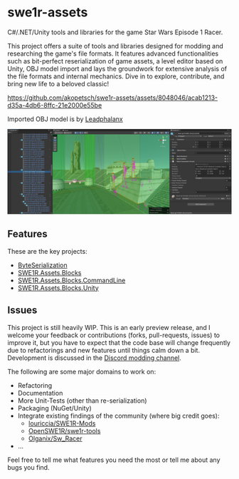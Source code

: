 # swe1r-assets

C#/.NET/Unity tools and libraries for the game Star Wars Episode 1 Racer.

This project offers a suite of tools and libraries designed for modding and researching the game's file formats. It features advanced functionalities such as bit-perfect reserialization of game assets, a level editor based on Unity, OBJ model import and lays the groundwork for extensive analysis of the file formats and internal mechanics. Dive in to explore, contribute, and bring new life to a beloved classic!

https://github.com/akopetsch/swe1r-assets/assets/8048046/acab1213-d35a-4db6-8ffc-21e2000e55be

Imported OBJ model is by [Leadphalanx](https://forums.tigsource.com/index.php?topic=68973.0)

![Screenshot of SWE1R.Assets.Unity](screenshot.png)

## Features

These are the key projects:

* [ByteSerialization](ByteSerialization/)
* [SWE1R.Assets.Blocks](SWE1R.Assets.Blocks/)
* [SWE1R.Assets.Blocks.CommandLine](SWE1R.Assets.Blocks.CommandLine/)
* [SWE1R.Assets.Blocks.Unity](SWE1R.Assets.Unity/)

## Issues

This project is still heavily WIP. This is an early preview release, 
and I welcome your feedback or contributions (forks, pull-requests, issues) to improve it, 
but you have to expect that the code base will change frequently due to refactorings and new features until things calm down a bit. 
Development is discussed in the [Discord modding channel](https://discord.gg/nXFYEYQJ). 

The following are some major domains to work on:

* Refactoring
* Documentation
* More Unit-Tests (other than re-serialization)
* Packaging (NuGet/Unity)
* Integrate existing findings of the community (where big credit goes):
  * [louriccia/SWE1R-Mods](https://github.com/louriccia/SWE1R-Mods)
  * [OpenSWE1R/swe1r-tools](https://github.com/OpenSWE1R/swe1r-tools)
  * [Olganix/Sw_Racer](https://github.com/Olganix/Sw_Racer)
* ...

Feel free to tell me what features you need the most or tell me about any bugs you find.
